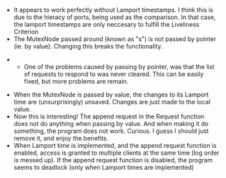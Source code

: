 - It appears to work perfectly without Lamport timestamps. I think this is due to the hieracy of ports, being used as the comparison. In that case, the lamport timestamps are only neccesary to fulfill the Liveliness Criterion
- The MutexNode passed around (known as "s") is not passed by pointer (ie. by value). Changing this breaks the functionality.

* - One of the problems caused by passing by pointer, was that the list of requests to respond to was never cleared. This can be easily fixed, but more problems are remain.

- When the MutexNode is passed by value, the changes to its Lamport time are (unsurprisingly) unsaved. Changes are just made to the local value.
- Now this is interesting! The append request in the Request function does not do anything when passing by value. And when making it do something, the program does not work. Curious. I guess I should just remove it, and enjoy the benefits.
- When Lamport time is implemented, and the append request function is enabled, access is granted to multiple clients at the same time (log order is messed up). If the append request function is disabled, the program seems to deadlock (only when Lamport times are implemented)
